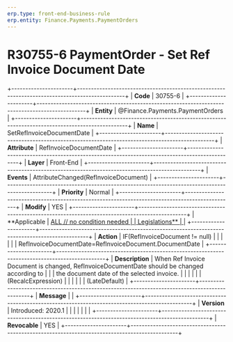 ```yaml
---
erp.type: front-end-business-rule
erp.entity: Finance.Payments.PaymentOrders
---
```


# R30755-6 PaymentOrder - Set Ref Invoice Document Date
+----------------------+-----------------------------------------------------------------------------------------------+
| **Code**             | 30755-6                                                                                       |
+----------------------+-----------------------------------------------------------------------------------------------+
| **Entity**           | @Finance.Payments.PaymentOrders                                                                                  |
+----------------------+-----------------------------------------------------------------------------------------------+
| **Name**             | SetRefInvoiceDocumentDate                                                                     |
+----------------------+-----------------------------------------------------------------------------------------------+
| **Attribute**        | RefInvoiceDocumentDate                                                                        |
+----------------------+-----------------------------------------------------------------------------------------------+
| **Layer**            | Front-End                                                                                     |
+----------------------+-----------------------------------------------------------------------------------------------+
| **Events**           | AttributeChanged(RefInvoiceDocument)                                                          |
+----------------------+-----------------------------------------------------------------------------------------------+
| **Priority**         | Normal                                                                                        |
+----------------------+-----------------------------------------------------------------------------------------------+
| **Modify**           | YES                                                                                           |
+----------------------+-----------------------------------------------------------------------------------------------+
| **Applicable         | [ALL // no condition needed                                                                   |
| Legislations**       | ](https://confluence.erp.net/display/techdoc/Country+Specific+Functionality)                  |
+----------------------+-----------------------------------------------------------------------------------------------+
| **Action**           | IF(RefInvoiceDocument != null)                                                                |
|                      |                                                                                               |
|                      | RefInvoiceDocumentDate=RefInvoiceDocument.DocumentDate                                        |
+----------------------+-----------------------------------------------------------------------------------------------+
| **Description**      | When Ref Invoice Document is changed, RefInvoiceDocumentDate should be changed according to   |
|                      | the document date of the selected invoice.                                                    |
|                      |                                                                                               |
|                      | (RecalcExpression)                                                                            |
|                      |                                                                                               |
|                      | (LateDefault)                                                                                 |
+----------------------+-----------------------------------------------------------------------------------------------+
| **Message**          |                                                                                               |
+----------------------+-----------------------------------------------------------------------------------------------+
| **Version**          | Introduced: 2020.1                                                                            |
|                      |                                                                                               |
|                      |                                                                                               |
+----------------------+-----------------------------------------------------------------------------------------------+
| **Revocable**        | YES                                                                                           |
+----------------------+-----------------------------------------------------------------------------------------------+

  

  

  
